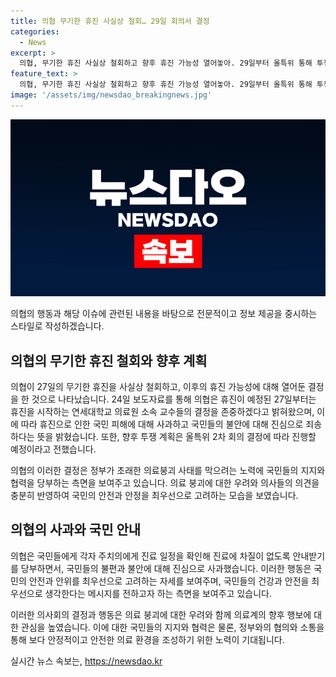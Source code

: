 ```yaml
---
title: 의협 무기한 휴진 사실상 철회… 29일 회의서 결정
categories:
  - News
excerpt: >
  의협, 무기한 휴진 사실상 철회하고 향후 휴진 가능성 열어놓아. 29일부터 올특위 통해 투쟁 계획 진행. 국민에게 진료 차질 없도록 안내하며 불편과 불안에 진심으로 사과하고 정부의 의료붕괴 대책에 대한 대책 청취 요청.
feature_text: >
  의협, 무기한 휴진 사실상 철회하고 향후 휴진 가능성 열어놓아. 29일부터 올특위 통해 투쟁 계획 진행. 국민에게 진료 차질 없도록 안내하며 불편과 불안에 진심으로 사과하고 정부의 의료붕괴 대책에 대한 대책 청취 요청.
image: '/assets/img/newsdao_breakingnews.jpg'
---
```


<p><img src="/assets/img/newsdao_breakingnews.jpg" alt="pcversion 속보" /></p>

<p>의협의 행동과 해당 이슈에 관련된 내용을 바탕으로 전문적이고 정보 제공을 중시하는 스타일로 작성하겠습니다.</p>

<h2 data-ke-size="size26">의협의 무기한 휴진 철회와 향후 계획</h2>

<p>의협이 27일의 무기한 휴진을 사실상 철회하고, 이후의 휴진 가능성에 대해 열어둔 결정을 한 것으로 나타났습니다. 24일 보도자료를 통해 의협은 휴진이 예정된 27일부터는 휴진을 시작하는 연세대학교 의료원 소속 교수들의 결정을 존중하겠다고 밝혀왔으며, 이에 따라 휴진으로 인한 국민 피해에 대해 사과하고 국민들의 불안에 대해 진심으로 죄송하다는 뜻을 밝혔습니다. 또한, 향후 투쟁 계획은 올특위 2차 회의 결정에 따라 진행할 예정이라고 전했습니다.</p>

<p>의협의 이러한 결정은 정부가 초래한 의료붕괴 사태를 막으려는 노력에 국민들의 지지와 협력을 당부하는 측면을 보여주고 있습니다. 의료 붕괴에 대한 우려와 의사들의 의견을 충분히 반영하여 국민의 안전과 안정을 최우선으로 고려하는 모습을 보였습니다.</p>

<h2 data-ke-size="size26">의협의 사과와 국민 안내</h2>

<p>의협은 국민들에게 각자 주치의에게 진료 일정을 확인해 진료에 차질이 없도록 안내받기를 당부하면서, 국민들의 불편과 불안에 대해 진심으로 사과했습니다. 이러한 행동은 국민의 안전과 안위를 최우선으로 고려하는 자세를 보여주며, 국민들의 건강과 안전을 최우선으로 생각한다는 메시지를 전하고자 하는 측면을 보여주고 있습니다.</p>

<p>이러한 의사회의 결정과 행동은 의료 붕괴에 대한 우려와 함께 의료계의 향후 행보에 대한 관심을 높였습니다. 이에 대한 국민들의 지지와 협력은 물론, 정부와의 협의와 소통을 통해 보다 안정적이고 안전한 의료 환경을 조성하기 위한 노력이 기대됩니다.</p>
실시간 뉴스 속보는, <a href="https://newsdao.kr" rel="dofollow">https://newsdao.kr</a>


